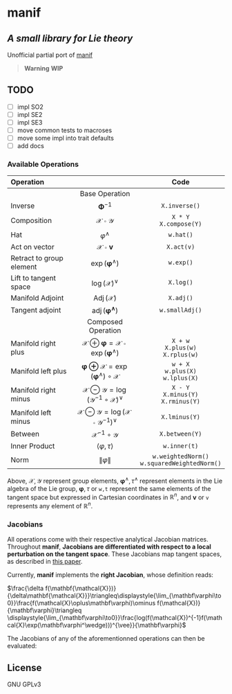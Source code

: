 # manif
## _A small library for Lie theory_

Unofficial partial port of [manif]
>**Warning**
>**WIP**
## TODO
- [ ] impl SO2
- [ ] impl SE2
- [ ] impl SE3
- [ ] move common tests to macroses
- [ ] move some impl into trait defaults
- [ ] add docs
### Available Operations

| Operation  |       | Code |
| :---       |   :---:   | :---: |
|       |   Base Operation   |  |
| Inverse | $\mathbf\Phi^{-1}$ | `X.inverse()` |
| Composition | $\mathbf{\mathcal{X}}\circ\mathbf{\mathcal{Y}}$ | `X * Y`<br/>`X.compose(Y)` |
| Hat | $\varphi^\wedge$ | `w.hat()` |
| Act on vector | $\mathbf{\mathcal{X}}\circ\mathbf v$ | `X.act(v)` |
| Retract to group element | $\exp(\mathbf\varphi^\wedge)$ | `w.exp()` |
| Lift to tangent space | $\log(\mathbf{\mathcal{X}})^\vee$ | `X.log()` |
| Manifold Adjoint | $\operatorname{Adj}(\mathbf{\mathcal{X}})$ | `X.adj()` |
| Tangent adjoint | $\operatorname{adj}(\mathbf{\varphi^\wedge})$ | `w.smallAdj()` |
|       |   Composed Operation   |  |
| Manifold right plus | $\mathbf{\mathcal{X}}\oplus\mathbf\varphi = \mathbf{\mathcal{X}}\circ\exp(\mathbf\varphi^\wedge)$ | `X + w`<br/>`X.plus(w)`<br/>`X.rplus(w)` |
| Manifold left plus | $\mathbf{\mathbf\varphi\oplus\mathcal{X}} = \exp(\mathbf\varphi^\wedge)\circ\mathbf{\mathcal{X}}$ | `w + X`<br/>`w.plus(X)`<br/>`w.lplus(X)` |
| Manifold right minus | $\mathbf{\mathcal{X}}\ominus\mathbf{\mathcal{Y}} = \log(\mathbf{\mathcal{Y}}^{-1}\circ\mathbf{\mathcal{X}})^\vee$ | `X - Y`<br/>`X.minus(Y)`<br/>`X.rminus(Y)` |
| Manifold left minus | $\mathbf{\mathcal{X}}\ominus\mathbf{\mathcal{Y}} =\log(\mathbf{\mathcal{X}}\circ\mathbf{\mathcal{Y}}^{-1})^\vee$ | `X.lminus(Y)` |
| Between | $\mathbf{\mathcal{X}}^{-1}\circ\mathbf{\mathcal{Y}}$ | `X.between(Y)` |
| Inner Product | $\langle\varphi,\tau\rangle$ | `w.inner(t)` |
| Norm | $\left\lVert\varphi\right\rVert$ | `w.weightedNorm()`<br/>`w.squaredWeightedNorm()` |

Above, $\mathbf{\mathcal{X}},\mathbf{\mathcal{Y}}$ represent group elements,
$\mathbf\varphi^\wedge,\tau^\wedge$ represent elements in the Lie algebra of the Lie group,
$\mathbf\varphi,\tau$ or `w,t` represent the same elements of the tangent space
but expressed in Cartesian coordinates in $\mathbb{R}^n$,
and $\mathbf{v}$ or `v` represents any element of $\mathbb{R}^n$.
### Jacobians

All operations come with their respective analytical Jacobian matrices.
Throughout **manif**, **Jacobians are differentiated with respect to a local perturbation on the tangent space**.
These Jacobians map tangent spaces, as described in [this paper][jsola18].

Currently, **manif** implements the **right Jacobian**, whose definition reads:

$\frac{\delta f(\mathbf{\mathcal{X}})}{\delta\mathbf{\mathcal{X}}}\triangleq\displaystyle{\lim_{\mathbf\varphi\to0}}\frac{f(\mathcal{X}\oplus\mathbf\varphi)\ominus f(\mathcal{X})}{\mathbf\varphi}\triangleq \displaystyle{\lim_{\mathbf\varphi\to0}}\frac{log(f(\mathcal{X})^{-1}f(\mathcal{X}\exp(\mathbf\varphi^\wedge)))^{\vee}}{\mathbf\varphi}$

The Jacobians of any of the aforementionned operations can then be evaluated:
## License
GNU GPLv3

[//]: # (These are reference links used in the body of this note and get stripped out when the markdown processor does its job. There is no need to format nicely because it shouldn't be seen. Thanks SO - http://stackoverflow.com/questions/4823468/store-comments-in-markdown-syntax)
   [manif]: <https://github.com/artivis/manif#a-small-header-only-library-for-lie-theory>
   [jsola18]: http://arxiv.org/abs/1812.01537

